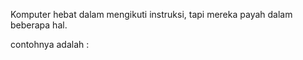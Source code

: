 Komputer hebat dalam mengikuti instruksi, tapi mereka payah dalam beberapa hal.

contohnya adalah :

